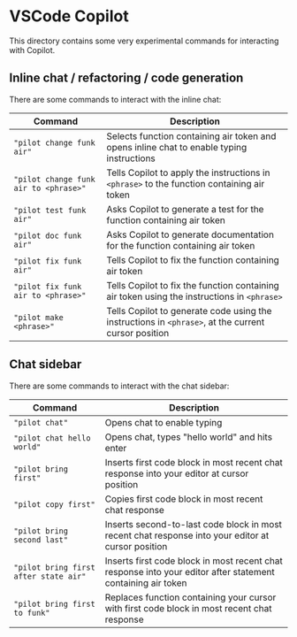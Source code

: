 # VSCode Copilot

This directory contains some very experimental commands for interacting with Copilot.

## Inline chat / refactoring / code generation

There are some commands to interact with the inline chat:

| Command                               | Description                                                                                         |
| ------------------------------------- | --------------------------------------------------------------------------------------------------- |
| `"pilot change funk air"`             | Selects function containing air token and opens inline chat to enable typing instructions           |
| `"pilot change funk air to <phrase>"` | Tells Copilot to apply the instructions in `<phrase>` to the function containing air token          |
| `"pilot test funk air"`               | Asks Copilot to generate a test for the function containing air token                               |
| `"pilot doc funk air"`                | Asks Copilot to generate documentation for the function containing air token                        |
| `"pilot fix funk air"`                | Tells Copilot to fix the function containing air token                                              |
| `"pilot fix funk air to <phrase>"`    | Tells Copilot to fix the function containing air token using the instructions in `<phrase>`         |
| `"pilot make <phrase>"`               | Tells Copilot to generate code using the instructions in `<phrase>`, at the current cursor position |

## Chat sidebar

There are some commands to interact with the chat sidebar:

| Command                               | Description                                                                                                 |
| ------------------------------------- | ----------------------------------------------------------------------------------------------------------- |
| `"pilot chat"`                        | Opens chat to enable typing                                                                                 |
| `"pilot chat hello world"`            | Opens chat, types "hello world" and hits enter                                                              |
| `"pilot bring first"`                 | Inserts first code block in most recent chat response into your editor at cursor position                   |
| `"pilot copy first"`                  | Copies first code block in most recent chat response                                                        |
| `"pilot bring second last"`           | Inserts second-to-last code block in most recent chat response into your editor at cursor position          |
| `"pilot bring first after state air"` | Inserts first code block in most recent chat response into your editor after statement containing air token |
| `"pilot bring first to funk"`         | Replaces function containing your cursor with first code block in most recent chat response                 |
